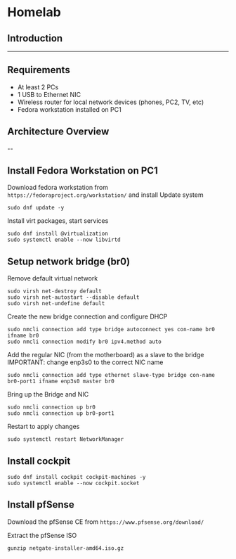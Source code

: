 # Homelab 
## Introduction
---
## Requirements
- At least 2 PCs
- 1 USB to Ethernet NIC
- Wireless router for local network devices (phones, PC2, TV, etc)
- Fedora workstation installed on PC1

## Architecture Overview
--

## Install Fedora Workstation on PC1

Download fedora workstation from `https://fedoraproject.org/workstation/` and install
Update system
```
sudo dnf update -y
```
Install virt packages, start services
```
sudo dnf install @virtualization
sudo systemctl enable --now libvirtd
```

## Setup network bridge (br0)

Remove default virtual network
```
sudo virsh net-destroy default
sudo virsh net-autostart --disable default
sudo virsh net-undefine default
```
Create the new bridge connection and configure DHCP
```
sudo nmcli connection add type bridge autoconnect yes con-name br0 ifname br0
sudo nmcli connection modify br0 ipv4.method auto
```
Add the regular NIC (from the motherboard) as a slave to the bridge 
IMPORTANT: change enp3s0 to the correct NIC name
```
sudo nmcli connection add type ethernet slave-type bridge con-name br0-port1 ifname enp3s0 master br0
```
Bring up the Bridge and NIC
```
sudo nmcli connection up br0
sudo nmcli connection up br0-port1
```
Restart to apply changes
```
sudo systemctl restart NetworkManager
```

## Install cockpit 
```
sudo dnf install cockpit cockpit-machines -y
sudo systemctl enable --now cockpit.socket
```

## Install pfSense
Download the pfSense CE from `https://www.pfsense.org/download/`

Extract the pfSense ISO
```
gunzip netgate-installer-amd64.iso.gz
```
